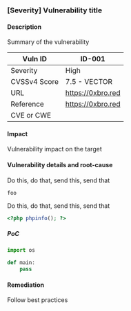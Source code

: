 <div style="page-break-after: always;"></div>

### [Severity] Vulnerability title

#### Description

Summary of the vulnerability

| Vuln ID      | ID-001            |
| ------------ | ----------------- |
| Severity     | High              |
| CVSSv4 Score | 7.5 - VECTOR      |
| URL          | https://0xbro.red |
| Reference    | https://0xbro.red |
| CVE or CWE   |                   |

#### Impact

Vulnerability impact on the target

#### Vulnerability details and root-cause

Do this, do that, send this, send that

```http
foo
```

Do this, do that, send this, send that

```php
<?php phpinfo(); ?>
```

##### PoC

```py
import os

def main:
	pass
```

#### Remediation

Follow best practices






